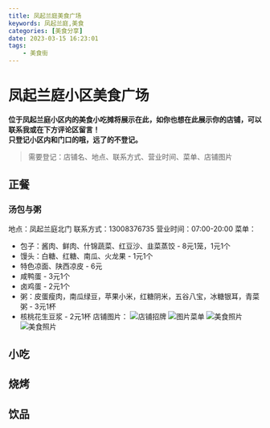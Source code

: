```yaml
---
title: 凤起兰庭美食广场
keywords: 凤起兰庭,美食
categories: [美食分享]
date: 2023-03-15 16:23:01
tags:
    - 美食街
---
```


# 凤起兰庭小区美食广场

**位于凤起兰庭小区内的美食小吃摊将展示在此，如你也想在此展示你的店铺，可以联系我或在下方评论区留言！<br>只登记小区内和门口的哦，远了的不登记。**

>需要登记：店铺名、地点、联系方式、营业时间、菜单、店铺图片

<!-- more -->

## 正餐

### 汤包与粥
地点：凤起兰庭北门
联系方式：13008376735
营业时间：07:00-20:00
菜单：
- 包子：酱肉、鲜肉、什锦蔬菜、红豆沙、韭菜蒸饺  - 8元1笼，1元1个
- 馒头：白糖、红糖、南瓜、火龙果 - 1元1个
- 特色凉面、陕西凉皮 - 6元
- 咸鸭蛋 - 3元1个
- 卤鸡蛋 - 2元1个
- 粥：皮蛋瘦肉，南瓜绿豆，苹果小米，红糖阴米，五谷八宝，冰糖银耳，青菜粥 - 3元1杯
- 核桃花生豆浆 - 2元1杯
店铺图片：
![店铺招牌](https://img.1949hacker.cn//59d4db41101b4cbde865bce2603a87d.jpg)
![图片菜单](https://img.1949hacker.cn//3f5ceec48d8df3ad79c928c7242d08f.jpg)
![美食照片](https://img.1949hacker.cn//19535dc047e9b53628cc2cbd45cfaa9.jpg)
![美食照片](https://img.1949hacker.cn//a0120f00e258d638e230cfefa201a2e.jpg)

## 小吃

## 烧烤

## 饮品